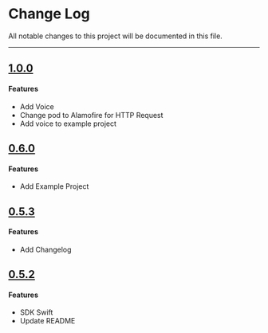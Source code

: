 # Change Log
All notable changes to this project will be documented in this file.

---
## [1.0.0](https://github.com/RecastAI/SDK-ios/releases/tag/1.0.0)

#### Features

* Add Voice
* Change pod to Alamofire for HTTP Request
* Add voice to example project

## [0.6.0](https://github.com/RecastAI/SDK-ios/releases/tag/0.6.0)

#### Features

* Add Example Project

## [0.5.3](https://github.com/RecastAI/SDK-ios/releases/tag/0.5.3)

#### Features

* Add Changelog

## [0.5.2](https://github.com/RecastAI/SDK-ios/releases/tag/0.5.2)

#### Features

* SDK Swift
* Update README